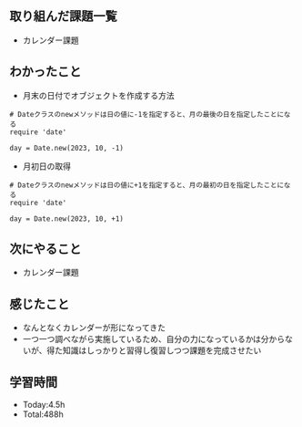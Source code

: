 ## 取り組んだ課題一覧
- カレンダー課題

## わかったこと
- 月末の日付でオブジェクトを作成する方法
```
# Dateクラスのnewメソッドは日の値に-1を指定すると、月の最後の日を指定したことになる
require 'date'

day = Date.new(2023, 10, -1)
```
- 月初日の取得
```
# Dateクラスのnewメソッドは日の値に+1を指定すると、月の最初の日を指定したことになる
require 'date'

day = Date.new(2023, 10, +1)
```
  
## 次にやること
- カレンダー課題
  
## 感じたこと
- なんとなくカレンダーが形になってきた
- 一つ一つ調べながら実施しているため、自分の力になっているかは分からないが、得た知識はしっかりと習得し復習しつつ課題を完成させたい
  
  
## 学習時間
- Today:4.5h
- Total:488h
 
